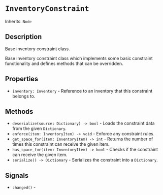 # `InventoryConstraint`

Inherits: `Node`

## Description

Base inventory constraint class.

Base inventory constraint class which implements some basic constraint functionality and defines methods that can be overridden.

## Properties

* `inventory: Inventory` - Reference to an inventory that this constraint belongs to.

## Methods

* `deserialize(source: Dictionary) -> bool` - Loads the constraint data from the given `Dictionary`.
* `enforce(item: InventoryItem) -> void` - Enforce any constraint rules.
* `get_space_for(item: InventoryItem) -> int` - Returns the number of times this constraint can receive the given item.
* `has_space_for(item: InventoryItem) -> bool` - Checks if the constraint can receive the given item.
* `serialize() -> Dictionary` - Serializes the constraint into a `Dictionary`.

## Signals

* `changed()` - 

